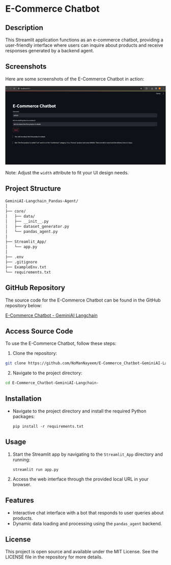 
# E-Commerce Chatbot

## Description
This Streamlit application functions as an e-commerce chatbot, providing a user-friendly interface where users can inquire about products and receive responses generated by a backend agent.

## Screenshots

Here are some screenshots of the E-Commerce Chatbot in action:

<img src="./screenshots/Screenshot 1.png" alt="Chatbot Interface" width="600"/>

Note: Adjust the `width` attribute to fit your UI design needs.


## Project Structure
```
GeminiAI-Langchain_Pandas-Agent/
│
├── core/
│   ├── data/
│   ├── __init__.py
│   ├── dataset_generator.py
│   └── pandas_agent.py
│
├── Streamlit_App/
│   └── app.py
│
├── .env
├── .gitignore
├── ExampleEnv.txt
└── requirements.txt
```

## GitHub Repository
The source code for the E-Commerce Chatbot can be found in the GitHub repository below:

[E-Commerce Chatbot - GeminiAI Langchain](https://github.com/NoManNayeem/E-Commerce_Chatbot-GeminiAI-Langchain-.git)

## Access Source Code
To use the E-Commerce Chatbot, follow these steps:

1. Clone the repository:
```bash
git clone https://github.com/NoManNayeem/E-Commerce_Chatbot-GeminiAI-Langchain-.git
```
2. Navigate to the project directory:
```bash
cd E-Commerce_Chatbot-GeminiAI-Langchain-
```

## Installation
- Navigate to the project directory and install the required Python packages:
   ```
   pip install -r requirements.txt
   ```

## Usage
1. Start the Streamlit app by navigating to the `Streamlit_App` directory and running:
   ```
   streamlit run app.py
   ```
2. Access the web interface through the provided local URL in your browser.

## Features
- Interactive chat interface with a bot that responds to user queries about products.
- Dynamic data loading and processing using the `pandas_agent` backend.

## License
This project is open source and available under the MIT License. See the LICENSE file in the repository for more details.
